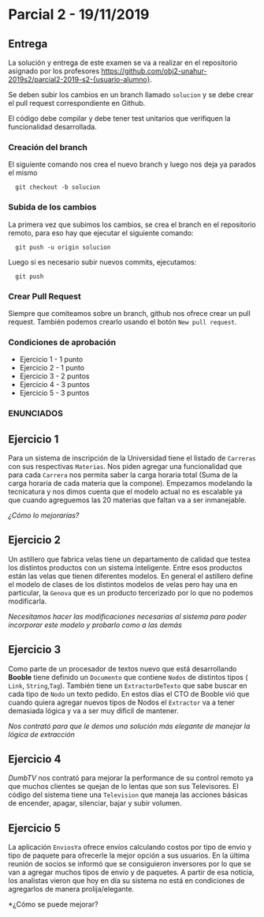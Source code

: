 # Parcial 2 - 19/11/2019

## Entrega

La solución y entrega de este examen se va a realizar en el repositorio asignado por los profesores https://github.com/obj2-unahur-2019s2/parcial2-2019-s2-{usuario-alumno}.

Se deben subir los cambios en un branch llamado `solucion` y se debe crear el pull request correspondiente en Github.

El código debe compilar y debe tener test unitarios que verifiquen la funcionalidad desarrollada.

### Creación del branch

El siguiente comando nos crea el nuevo branch y luego nos deja ya parados el mismo

```console
  git checkout -b solucion
```

### Subida de los cambios

La primera vez que subimos los cambios, se crea el branch en el repositorio remoto, para eso hay que ejecutar el siguiente comando:

```console
  git push -u origin solucion
```

Luego si es necesario subir nuevos commits, ejecutamos:

```console
  git push
```

### Crear Pull Request

Siempre que comiteamos sobre un branch, github nos ofrece crear un pull request.
También podemos crearlo usando el botón `New pull request`.


### Condiciones de aprobación
* Ejercicio 1 - 1 punto
* Ejercicio 2 - 1 punto
* Ejercicio 3 - 2 puntos
* Ejercicio 4 - 3 puntos
* Ejercicio 5 - 3 puntos

### ENUNCIADOS

## Ejercicio 1

Para un sistema de inscripción de la Universidad tiene el listado de `Carreras` con sus respectivas `Materias`. 
Nos piden agregar una funcionalidad que para cada `Carrera` nos permita saber la carga horaria total (Suma de la carga horaria de cada materia que la compone). 
Empezamos modelando la tecnicatura y nos dimos cuenta que el modelo actual no es escalable ya que cuando agreguemos las 20 materias que faltan va a ser inmanejable.

*¿Cómo lo mejorarías?*

## Ejercicio 2

Un astillero que fabrica velas tiene un departamento de calidad que testea los distintos productos con un sistema inteligente. Entre esos productos están las velas que tienen diferentes modelos. 
En general el astillero define el modelo de clases de los distintos modelos de velas pero hay una en particular, la `Genova` que es un producto tercerizado por lo que no podemos modificarla. 

*Necesitamos hacer las modificaciones necesarias al sistema para poder incorporar este modelo y probarlo como a las demás* 

## Ejercicio 3
Como parte de un procesador de textos nuevo que está desarrollando **Booble** tiene definido un `Documento` que contiene `Nodos` de distintos tipos ( `Link`, `String`,`Tag`). 
También tiene un `ExtractorDeTexto` que sabe buscar en cada tipo de `Nodo` un texto pedido. 
En estos días el CTO de Booble vió que cuando quiera agregar nuevos tipos de Nodos el `Extractor` va a tener demasiada lógica y va a ser muy dificil de mantener.

*Nos contrató para que le demos una solución más elegante de manejar la lógica de extracción* 

## Ejercicio 4
*DumbTV* nos contrató para mejorar la performance de su control remoto ya que muchos clientes se quejan de lo lentas que son sus Televisores. 
El código del sistema tiene una `Television` que maneja las acciones básicas de encender, apagar, silenciar, bajar y subir volumen.


## Ejercicio 5
La aplicación `EnviosYa` ofrece envíos calculando costos por tipo de envio y tipo de paquete para ofrecerle la mejor opción a sus usuarios. 
En la última reunión de socios se informó que se consiguieron inversores por lo que se van a agregar muchos tipos de envío y de paquetes. 
A partir de esa noticia, los analistas vieron que hoy en día su sistema no está en condiciones de agregarlos de manera prolija/elegante.

*¿Cómo se puede mejorar?
 

